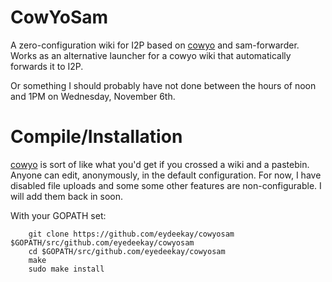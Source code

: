 CowYoSam
========

A zero-configuration wiki for I2P based on
[cowyo](https://github.com/schollz/cowyo) and sam-forwarder. Works as an
alternative launcher for a cowyo wiki that automatically forwards it to I2P.

Or something I should probably have not done between the hours of noon and 1PM
on Wednesday, November 6th.

Compile/Installation
====================

[cowyo](https://github.com/schollz/cowyo) is sort of like what you'd get if you crossed a wiki and a pastebin.
Anyone can edit, anonymously, in the default configuration. For now, I have
disabled file uploads and some some other features are non-configurable. I will
add them back in soon.

With your GOPATH set:

        git clone https://github.com/eydeekay/cowyosam $GOPATH/src/github.com/eyedeekay/cowyosam
        cd $GOPATH/src/github.com/eyedeekay/cowyosam
        make
        sudo make install